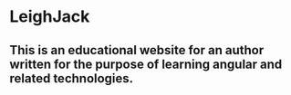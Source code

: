 # LeighJack
## This is an educational website for an author written for the purpose of learning angular and related technologies.
